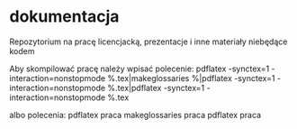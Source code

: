 # dokumentacja

Repozytorium na pracę licencjacką, prezentacje i inne materiały niebędące kodem

Aby skompilować pracę należy wpisać polecenie: 
pdflatex -synctex=1 -interaction=nonstopmode %.tex|makeglossaries %|pdflatex -synctex=1
-interaction=nonstopmode %.tex|pdflatex -synctex=1 -interaction=nonstopmode %.tex

albo polecenia:
pdflatex praca
makeglossaries praca
pdflatex praca
